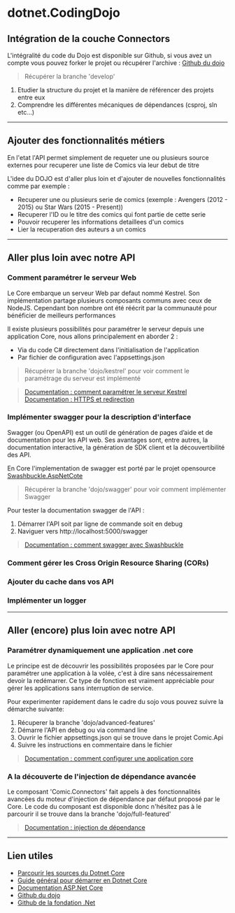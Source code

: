 # dotnet.CodingDojo

## Intégration de la couche Connectors

L'intégralité du code du Dojo est disponible sur Github, si vous avez un compte vous pouvez forker le projet ou récupérer l'archive : [Github du dojo](https://github.com/wihary/Capgemini.Ams.Dojo.Comic)
> Récupérer la branche 'develop'

1. Etudier la structure du projet et la manière de référencer des projets entre eux
2. Comprendre les différentes mécaniques de dépendances (csproj, sln etc...)

------

## Ajouter des fonctionnalités métiers

En l'etat l'API permet simplement de requeter une ou plusieurs source externes pour recuperer une liste de Comics via leur debut de titre

L'idee du DOJO est d'aller plus loin et d'ajouter de nouvelles fonctionnalités comme par exemple  :

* Recuperer une ou plusieurs serie de comics (exemple : Avengers (2012 - 2015) ou Star Wars (2015 - Present))
* Recuperer l'ID ou le titre des comics qui font partie de cette serie
* Pouvoir recuperer les informations detaillees d'un comics
* Lier la recuperation des auteurs a un comics

------

## Aller plus loin avec notre API

### Comment paramétrer le serveur Web

Le Core embarque un serveur Web par defaut nommé Kestrel. Son implémentation partage plusieurs composants communs avec ceux de NodeJS. Cependant bon nombre ont été réécrit par la communauté pour bénéficier de meilleurs performances

Il existe plusieurs possibilités pour paramétrer le serveur depuis une application Core, nous allons principalement en aborder 2 :

* Via du code C# directement dans l'initialisation de l'application
* Par fichier de configuration avec l'appsettings.json

> Récupérer la branche 'dojo/kestrel' pour voir comment le paramétrage du serveur est implémenté

> [Documentation : comment paramétrer le serveur Kestrel](https://docs.microsoft.com/fr-fr/aspnet/core/fundamentals/servers/kestrel?view=aspnetcore-2.2)
> [Documentation : HTTPS et redirection](https://docs.microsoft.com/fr-fr/aspnet/core/security/enforcing-ssl?view=aspnetcore-2.2&tabs=visual-studio)


### Implémenter swagger pour la description d'interface

Swagger (ou OpenAPI) est un outil de génération de pages d’aide et de documentation pour les API web. Ses avantages sont, entre autres, la documentation interactive, la génération de SDK client et la découvertibilité des API.

En Core l'implementation de swagger est porté par le projet opensource [Swashbuckle.AspNetCote](https://github.com/domaindrivendev/Swashbuckle.AspNetCore)

> Récupérer la branche 'dojo/swagger' pour voir comment implémenter Swagger

Pour tester la documentation swagger de l'API :

1. Démarrer l'API soit par ligne de commande soit en debug
2. Naviguer vers http://localhost:5000/swagger

> [Documentation : comment swagger avec Swashbuckle](https://docs.microsoft.com/fr-fr/aspnet/core/tutorials/getting-started-with-swashbuckle?view=aspnetcore-2.2)

### Comment gérer les Cross Origin Resource Sharing (CORs)

### Ajouter du cache dans vos API

### Implémenter un logger

------

## Aller (encore) plus loin avec notre API

### Paramétrer dynamiquement une application .net core

Le principe est de découvrir les possibilités proposées par le Core pour paramétrer une application à la volée, c'est à dire sans nécessairement devoir la redémarrer. Ce type de fonction est vraiment appréciable pour gérer les applications sans interruption de service.

Pour experimenter rapidement dans le cadre du sojo vous pouvez suivre la démarche suivante:

1. Récuperer la branche 'dojo/advanced-features'
2. Démarre l'API en debug ou via command line
3. Ouvrir le fichier appsettings.json qui se trouve dans le projet Comic.Api
4. Suivre les instructions en commentaire dans le fichier

> [Documentation : comment configurer une application core](https://docs.microsoft.com/fr-fr/aspnet/core/fundamentals/configuration/?view=aspnetcore-2.2)

### A la découverte de l'injection de dépendance avancée

Le composant 'Comic.Connectors' fait appels à des fonctionnalités avancées du moteur d'injection de dépendance par défaut proposé par le Core.
Le code du composant est disponible donc n'hésitez pas à le parcourir il se trouve dans la branche 'dojo/full-featured'
> [Documentation : injection de dépendance](https://docs.microsoft.com/fr-fr/aspnet/core/fundamentals/dependency-injection?view=aspnetcore-2.2)

------

## Lien utiles

* [Parcourir les sources du Dotnet Core](https://source.dot.net/)
* [Guide général pour démarrer en Dotnet Core](https://docs.microsoft.com/fr-fr/dotnet/core/)
* [Documentation ASP.Net Core](https://docs.microsoft.com/fr-fr/aspnet/core/?view=aspnetcore-2.2)
* [Github du dojo](https://github.com/wihary/Capgemini.Ams.Dojo.Comic)
* [Github de la fondation .Net](https://github.com/dotnet)